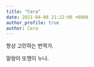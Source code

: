 ```yaml
---
title: "Cera"
date: 2021-04-08 21:22:00 +0800
author_profile: true
author: Cera
---
```


항상 고민하는 번역가.

말랑이 또맹이 누나.